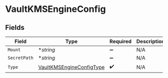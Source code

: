 # VaultKMSEngineConfig


## Fields

| Field                                                                       | Type                                                                        | Required                                                                    | Description                                                                 |
| --------------------------------------------------------------------------- | --------------------------------------------------------------------------- | --------------------------------------------------------------------------- | --------------------------------------------------------------------------- |
| `Mount`                                                                     | **string*                                                                   | :heavy_minus_sign:                                                          | N/A                                                                         |
| `SecretPath`                                                                | **string*                                                                   | :heavy_minus_sign:                                                          | N/A                                                                         |
| `Type`                                                                      | [VaultKMSEngineConfigType](../../models/shared/vaultkmsengineconfigtype.md) | :heavy_check_mark:                                                          | N/A                                                                         |